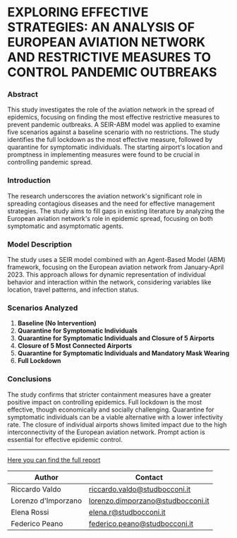 # EXPLORING EFFECTIVE STRATEGIES: AN ANALYSIS OF EUROPEAN AVIATION NETWORK AND RESTRICTIVE MEASURES TO CONTROL PANDEMIC OUTBREAKS


### Abstract
This study investigates the role of the aviation network in the spread of epidemics, focusing on finding the most effective restrictive measures to prevent pandemic outbreaks. A SEIR-ABM model was applied to examine five scenarios against a baseline scenario with no restrictions. The study identifies the full lockdown as the most effective measure, followed by quarantine for symptomatic individuals. The starting airport's location and promptness in implementing measures were found to be crucial in controlling pandemic spread.

### Introduction
The research underscores the aviation network's significant role in spreading contagious diseases and the need for effective management strategies. The study aims to fill gaps in existing literature by analyzing the European aviation network's role in epidemic spread, focusing on both symptomatic and asymptomatic agents.

### Model Description
The study uses a SEIR model combined with an Agent-Based Model (ABM) framework, focusing on the European aviation network from January-April 2023. This approach allows for dynamic representation of individual behavior and interaction within the network, considering variables like location, travel patterns, and infection status.

### Scenarios Analyzed
1. **Baseline (No Intervention)**
2. **Quarantine for Symptomatic Individuals**
3. **Quarantine for Symptomatic Individuals and Closure of 5 Airports**
4. **Closure of 5 Most Connected Airports**
5. **Quarantine for Symptomatic Individuals and Mandatory Mask Wearing**
6. **Full Lockdown**

### Conclusions
The study confirms that stricter containment measures have a greater positive impact on controlling epidemics. Full lockdown is the most effective, though economically and socially challenging. Quarantine for symptomatic individuals can be a viable alternative with a lower infectivity rate. The closure of individual airports shows limited impact due to the high interconnectivity of the European aviation network. Prompt action is essential for effective epidemic control.

---


[Here you can find the full report](https://github.com/Riclaw/Simulation-Project/blob/main/Group_4_report_d'Imporzano_Peano_Rossi_Valdo.pdf)

| Author             | Contact                       
| ----------------   | ------------------------------
| Riccardo Valdo     | riccardo.valdo@studbocconi.it         
| Lorenzo d'Imporzano | lorenzo.dimporzano@studbocconi.it 
| Elena Rossi | elena.r@studbocconi.it 
| Federico Peano | federico.peano@studbocconi.it

